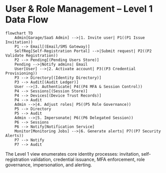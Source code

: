 # User & Role Management – Level 1 Data Flow

```mermaid
flowchart TD
    Admin[Garage/SaaS Admin] -->|1. Invite user| P1((P1 Issue Invitation))
    P1 --> Email[(Email/SMS Gateway)]
    SelfReg[Self-Registration Portal] -->|Submit request| P2((P2 Validate Registration))
    P2 --> Pending[(Pending Users Store)]
    Pending -->|Notify admins| Email
    User[User] -->|2. Activate account| P3((P3 Credential Provisioning))
    P3 --> Directory[(Identity Directory)]
    P3 --> Audit[(Audit Ledger)]
    User -->|3. Authenticate| P4((P4 MFA & Session Control))
    P4 --> Sessions[(Session Store)]
    P4 --> Devices[(Device Trust Records)]
    P4 --> Audit
    Admin -->|4. Adjust roles| P5((P5 Role Governance))
    P5 --> Directory
    P5 --> Audit
    Admin -->|5. Impersonate| P6((P6 Delegated Session))
    P6 --> Sessions
    P6 --> Notify[Notification Service]
    Monitor[Monitoring Jobs] -->|6. Generate alerts| P7((P7 Security Alerts))
    P7 --> Notify
    P7 --> Audit
```

The Level 1 view enumerates core identity processes: invitation, self-registration validation, credential issuance, MFA enforcement, role governance, impersonation, and alerting.
